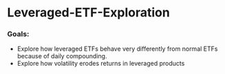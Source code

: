 # Leveraged-ETF-Exploration
### **Goals:**
- Explore how leveraged ETFs behave very differently from normal ETFs because of daily compounding.
- Explore how volatility erodes returns in leveraged products
